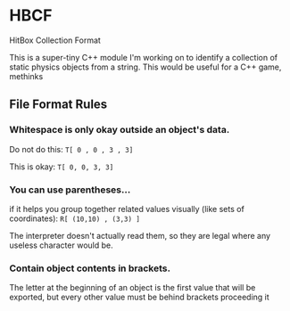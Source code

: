 # HBCF
HitBox Collection Format

This is a super-tiny C++ module I'm working on to identify a collection of static physics objects from a string. This would be useful for a C++ game, methinks

## File Format Rules

### Whitespace is only okay outside an object's data.

Do not do this:
`T[ 0 , 0 , 3 , 3]`

This is okay:
`T[ 0, 0, 3, 3]`

### You can use parentheses...  

if it helps you group together related values visually (like sets of coordinates):
`R[ (10,10) , (3,3) ]`

The interpreter doesn't actually read them, so they are legal where any useless character would be.

### Contain object contents in brackets.

The letter at the beginning of an object is the first value that will be exported, but every other value must be behind brackets proceeding it
